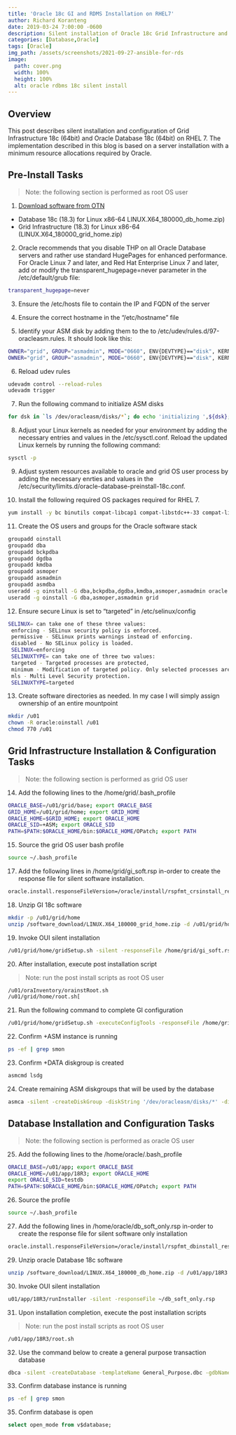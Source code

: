 ```yaml
---
title: 'Oracle 18c GI and RDMS Installation on RHEL7'
author: Richard Koranteng
date: 2019-03-24 7:00:00 -0600
description: Silent installation of Oracle 18c Grid Infrastructure and Database
categories: [Database,Oracle]
tags: [Oracle]
img_path: /assets/screenshots/2021-09-27-ansible-for-rds
image:
  path: cover.png
  width: 100%
  height: 100%
  alt: oracle rdbms 18c silent install
---
```


## Overview
This post describes silent installation and configuration of Grid Infrastructure 18c (64bit) and Oracle Database 18c (64bit) on RHEL 7. The implementation described in this blog is based on a server installation with a minimum resource allocations required by Oracle.


## Pre-Install Tasks
> Note: the following section is performed as root OS user

1. [Download software from OTN](https://www.oracle.com/technetwork/database/enterprise-edition/downloads/oracle18c-linux-180000-5022980.html)
* Database 18c (18.3) for Linux x86-64 LINUX.X64_180000_db_home.zip)
* Grid Infrastructure (18.3) for Linux x86-64 (LINUX.X64_180000_grid_home.zip)

2. Oracle recommends that you disable THP on all Oracle Database servers and rather use standard HugePages for enhanced performance. For Oracle Linux 7 and later, and Red Hat Enterprise Linux 7 and later, add or modify the transparent_hugepage=never parameter in the /etc/default/grub file:
```bash
transparent_hugepage=never
```

3. Ensure the /etc/hosts file to contain the IP and FQDN of the server

4. Ensure the correct hostname in the “/etc/hostname” file

5. Identify your ASM disk by adding them to the to /etc/udev/rules.d/97-oracleasm.rules. It should look like this:

```bash
OWNER="grid", GROUP="asmadmin", MODE="0660", ENV{DEVTYPE}=="disk", KERNEL=="xvdca", SYMLINK+="oracleasm/disks/DATA1"
OWNER="grid", GROUP="asmadmin", MODE="0660", ENV{DEVTYPE}=="disk", KERNEL=="xvdcb", SYMLINK+="oracleasm/disks/FRA1"
```

6. Reload udev rules
```bash
udevadm control --reload-rules
udevadm trigger
```
7. Run the following command to initialize ASM disks
```bash
for dsk in `ls /dev/oracleasm/disks/*`; do echo 'initializing ',${dsk}; dd if=/dev/zero of=${dsk} bs=4096 count=1; done
```

8. Adjust your Linux kernels as needed for your environment by adding the necessary entries and values in the /etc/sysctl.conf. Reload the updated Linux kernels by running the following command:
```bash
sysctl -p
```

9. Adjust system resources available to oracle and grid OS user process by adding the necessary enrties and values in the /etc/security/limits.d/oracle-database-preinstall-18c.conf.

10. Install the following required OS packages required for RHEL 7.
```bash
yum install -y bc binutils compat-libcap1 compat-libstdc++-33 compat-libstdc++-33.i686 elfutils-libelf.i686 elfutils-libelf elfutils-libelf-devel.i686 elfutils-libelf-devel fontconfig-devel glibc.i686 glibc glibc-devel.i686 glibc-devel ksh libaio.i686 libaio libaio-devel.i686 libaio-devel libX11.i686 libX11 libXau.i686 libXau libXi.i686 libXi libXtst.i686 libXtst libgcc.i686 libgcc librdmacm-devel libstdc++.i686 libstdc++ libstdc++-devel.i686 libstdc++-devel libxcb.i686 libxcb make nfs-utils net-tools python python-configshell python-rtslib python-six smartmontools sysstat targetcli unixODBC
```

11. Create the OS users and groups for the Oracle software stack
```bash
groupadd oinstall
groupadd dba
groupadd bckpdba
groupadd dgdba
groupadd kmdba
groupadd asmoper
groupadd asmadmin
groupadd asmdba
useradd -g oinstall -G dba,bckpdba,dgdba,kmdba,asmoper,asmadmin oracle
useradd -g oinstall -G dba,asmoper,asmadmin grid
```

12. Ensure secure Linux is set to “targeted” in /etc/selinux/config
```bash
SELINUX= can take one of these three values:
 enforcing - SELinux security policy is enforced.
 permissive - SELinux prints warnings instead of enforcing.
 disabled - No SELinux policy is loaded.
 SELINUX=enforcing
 SELINUXTYPE= can take one of three two values:
 targeted - Targeted processes are protected,
 minimum - Modification of targeted policy. Only selected processes are protected.
 mls - Multi Level Security protection.
 SELINUXTYPE=targeted
```

13. Create software directories as needed. In my case I will simply assign ownership of an entire mountpoint
```bash
mkdir /u01
chown -R oracle:oinstall /u01
chmod 770 /u01
```

## Grid Infrastructure Installation & Configuration Tasks
> Note: the following section is performed as grid OS user

14. Add the following lines to the /home/grid/.bash_profile
```bash
ORACLE_BASE=/u01/grid/base; export ORACLE_BASE
GRID_HOME=/u01/grid/home; export GRID_HOME
ORACLE_HOME=$GRID_HOME; export ORACLE_HOME
ORACLE_SID=+ASM; export ORACLE_SID
PATH=$PATH:$ORACLE_HOME/bin:$ORACLE_HOME/OPatch; export PATH
```

15. Source the grid OS user bash profile
```bash
source ~/.bash_profile
```

17. Add the following lines in /home/grid/gi_soft.rsp in-order to create the response file for silent software installation.
```bash
oracle.install.responseFileVersion=/oracle/install/rspfmt_crsinstall_response_schema_v18.0.0 INVENTORY_LOCATION=/u01/oraInventory oracle.install.option=HA_CONFIG ORACLE_BASE=/u01/grid/base oracle.install.asm.OSDBA=oinstall oracle.install.asm.OSASM=asmadmin oracle.install.asm.storageOption=ASM oracle.install.asm.SYSASMPassword=putYourPassword oracle.install.asm.diskGroup.name=DATA oracle.install.asm.diskGroup.redundancy=EXTERNAL oracle.install.asm.diskGroup.disks=/dev/oracleasm/disks/DATA1,/dev/oracleasm/disks/FRA1 oracle.install.asm.diskGroup.diskDiscoveryString=/dev/oracleasm/disks/* oracle.install.asm.monitorPassword=putYourPassword oracle.install.asm.configureAFD=false
```

18. Unzip GI 18c software
```bash
mkdir -p /u01/grid/home
unzip /software_download/LINUX.X64_180000_grid_home.zip -d /u01/grid/home
```

19. Invoke OUI silent installation
```bash
/u01/grid/home/gridSetup.sh -silent -responseFile /home/grid/gi_soft.rsp
```

20. After installation, execute post installation script
> Note: run the post install scripts as root OS user
```bash
/u01/oraInventory/orainstRoot.sh
/u01/grid/home/root.sh[
```

21. Run the following command to complete GI configuration
```bash
/u01/grid/home/gridSetup.sh -executeConfigTools -responseFile /home/grid/gi_soft.rsp -silent
```

22. Confirm +ASM instance is running
```bash
ps -ef | grep smon
```

23. Confirm +DATA diskgroup is created
```bash
asmcmd lsdg
```

24. Create remaining ASM diskgroups that will be used by the database
```bash
asmca -silent -createDiskGroup -diskString '/dev/oracleasm/disks/*' -diskGroupName FRA -disk '/dev/oracleasm/disks/FRA*' -redundancy EXTERNAL -au_size 4
```

## Database Installation and Configuration Tasks
> Note: the following section is performed as oracle OS user
25. Add the following lines to the /home/oracle/.bash_profile
```bash
ORACLE_BASE=/u01/app; export ORACLE_BASE
ORACLE_HOME=/u01/app/18R3; export ORACLE_HOME
export ORACLE_SID=testdb
PATH=$PATH:$ORACLE_HOME/bin:$ORACLE_HOME/OPatch; export PATH
```

26. Source the profile
```bash
source ~/.bash_profile
```

27. Add the following lines in /home/oracle/db_soft_only.rsp in-order to create the response file for silent software only installation
```bash
oracle.install.responseFileVersion=/oracle/install/rspfmt_dbinstall_response_schema_v18.0.0 oracle.install.option=INSTALL_DB_SWONLY UNIX_GROUP_NAME=oinstall INVENTORY_LOCATION=/u01/oraInventory ORACLE_HOME=/u01/app/18R3 ORACLE_BASE=/u01/app oracle.install.db.InstallEdition=EE oracle.install.db.OSDBA_GROUP=dba oracle.install.db.OSOPER_GROUP=dba oracle.install.db.OSBACKUPDBA_GROUP=bckpdba oracle.install.db.OSDGDBA_GROUP=dgdba oracle.install.db.OSKMDBA_GROUP=kmdba oracle.install.db.OSRACDBA_GROUP=dba SECURITY_UPDATES_VIA_MYORACLESUPPORT=false DECLINE_SECURITY_UPDATES=true oracle.installer.autoupdates.option=SKIP_UPDATES
```

29. Unzip oracle Database 18c software
```bash
unzip /software_download/LINUX.X64_180000_db_home.zip -d /u01/app/18R3
```

30. Invoke OUI silent installation
```bash
u01/app/18R3/runInstaller -silent -responseFile ~/db_soft_only.rsp
```

31. Upon installation completion, execute the post installation scripts
> Note: run the post install scripts as root OS user
```bash
/u01/app/18R3/root.sh
```

32. Use the command below to create a general purpose transaction database
```bash
dbca -silent -createDatabase -templateName General_Purpose.dbc -gdbName $ORACLE_SID -sid $ORACLE_SID -sysPassword putYOURPASSWORD -systemPassword putYOURPASSWORD -storageType ASM -diskGroupName +DATA -recoveryGroupName +FRA -responseFile NO_VALUE -createAsContainerDatabase false -characterSet AL32UTF8 -nationalCharacterSet AL16UTF16 -archiveLogMode true -databaseType MULTIPURPOSE -emConfiguration NONE
```

33. Confirm database instance is running
```bash
ps -ef | grep smon
```

35. Confirm database is open
```sql
select open_mode from v$database;
```
